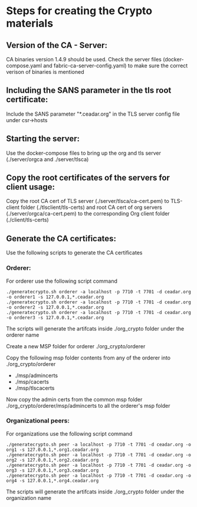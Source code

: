 # Steps for creating the Crypto materials 

## Version of the CA - Server:
CA binaries version 1.4.9 should be used.
Check the server files (docker-compose.yaml and fabric-ca-server-config.yaml) to make sure the correct verison of binaries is mentioned

## Including the SANS parameter in the tls root certificate:
Include the SANS parameter "*.ceadar.org" in the TLS server config file under csr->hosts

## Starting the server:
Use the docker-compose files to bring up the org and tls server (./server/orgca and ./server/tlsca)

## Copy the root certificates of the servers for client usage:
Copy the root CA cert  of TLS server (./server/tlsca/ca-cert.pem) to TLS-client folder (./tlsclient/tls-certs)  and root CA cert of org servers (./server/orgca/ca-cert.pem) to the corresponding Org client folder  (./client/tls-certs)
 
## Generate the CA certificates:

Use the following scripts to generate the CA certificates

### Orderer:
For orderer use the following script command
````
./generatecrypto.sh orderer -a localhost -p 7710 -t 7701 -d ceadar.org -o orderer1 -s 127.0.0.1,*.ceadar.org
./generatecrypto.sh orderer -a localhost -p 7710 -t 7701 -d ceadar.org -o orderer2 -s 127.0.0.1,*.ceadar.org
./generatecrypto.sh orderer -a localhost -p 7710 -t 7701 -d ceadar.org -o orderer3 -s 127.0.0.1,*.ceadar.org
````
The scripts will generate the artifcats inside ./org_crypto folder under the orderer name

Create a new MSP folder for orderer ./org_crypto/orderer

Copy the following msp folder contents from any of the orderer into ./org_crypto/orderer
* ./msp/admincerts
* ./msp/cacerts
* ./msp/tlscacerts

Now copy the admin certs from the common msp folder ./org_crypto/orderer/msp/admincerts to all the orderer's msp folder

### Organizational peers:
For organizations use the following script command
```
./generatecrypto.sh peer -a localhost -p 7710 -t 7701 -d ceadar.org -o org1 -s 127.0.0.1,*.org1.ceadar.org
./generatecrypto.sh peer -a localhost -p 7710 -t 7701 -d ceadar.org -o org2 -s 127.0.0.1,*.org2.ceadar.org
./generatecrypto.sh peer -a localhost -p 7710 -t 7701 -d ceadar.org -o org3 -s 127.0.0.1,*.org3.ceadar.org
./generatecrypto.sh peer -a localhost -p 7710 -t 7701 -d ceadar.org -o org4 -s 127.0.0.1,*.org4.ceadar.org
```
The scripts will generate the artifcats inside ./org_crypto folder under the organization name